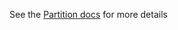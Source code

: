 See the [Partition docs](https://github.com/fabric8io/fabric8/blob/master/docs/partition.md) for more details
